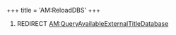 +++
title = 'AM:ReloadDBS'
+++

1.  REDIRECT
    [AM:QueryAvailableExternalTitleDatabase](AM:QueryAvailableExternalTitleDatabase "wikilink")